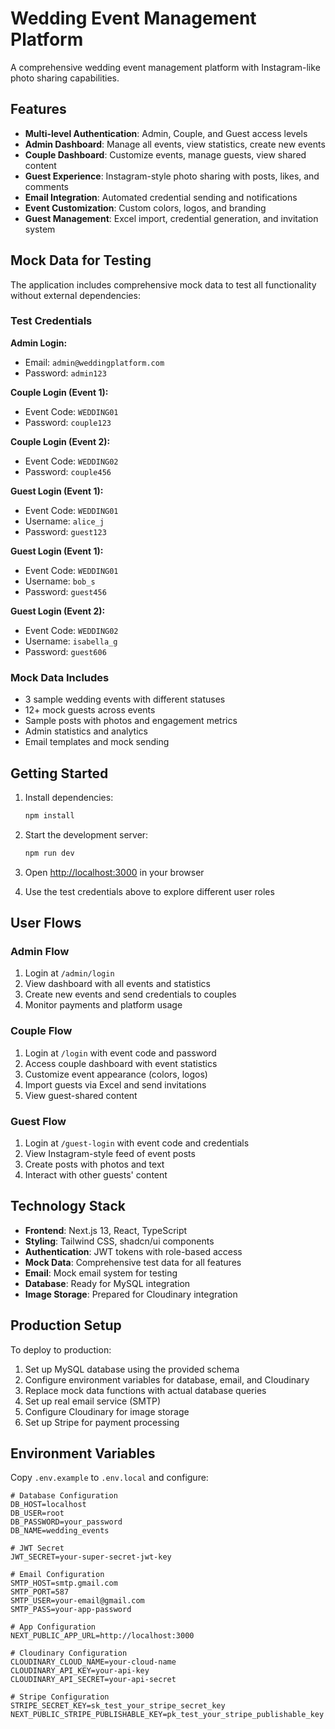 # Wedding Event Management Platform

A comprehensive wedding event management platform with Instagram-like photo sharing capabilities.

## Features

- **Multi-level Authentication**: Admin, Couple, and Guest access levels
- **Admin Dashboard**: Manage all events, view statistics, create new events
- **Couple Dashboard**: Customize events, manage guests, view shared content
- **Guest Experience**: Instagram-style photo sharing with posts, likes, and comments
- **Email Integration**: Automated credential sending and notifications
- **Event Customization**: Custom colors, logos, and branding
- **Guest Management**: Excel import, credential generation, and invitation system

## Mock Data for Testing

The application includes comprehensive mock data to test all functionality without external dependencies:

### Test Credentials

**Admin Login:**
- Email: `admin@weddingplatform.com`
- Password: `admin123`

**Couple Login (Event 1):**
- Event Code: `WEDDING01`
- Password: `couple123`

**Couple Login (Event 2):**
- Event Code: `WEDDING02`
- Password: `couple456`

**Guest Login (Event 1):**
- Event Code: `WEDDING01`
- Username: `alice_j`
- Password: `guest123`

**Guest Login (Event 1):**
- Event Code: `WEDDING01`
- Username: `bob_s`
- Password: `guest456`

**Guest Login (Event 2):**
- Event Code: `WEDDING02`
- Username: `isabella_g`
- Password: `guest606`

### Mock Data Includes

- 3 sample wedding events with different statuses
- 12+ mock guests across events
- Sample posts with photos and engagement metrics
- Admin statistics and analytics
- Email templates and mock sending

## Getting Started

1. Install dependencies:
   ```bash
   npm install
   ```

2. Start the development server:
   ```bash
   npm run dev
   ```

3. Open [http://localhost:3000](http://localhost:3000) in your browser

4. Use the test credentials above to explore different user roles

## User Flows

### Admin Flow
1. Login at `/admin/login`
2. View dashboard with all events and statistics
3. Create new events and send credentials to couples
4. Monitor payments and platform usage

### Couple Flow
1. Login at `/login` with event code and password
2. Access couple dashboard with event statistics
3. Customize event appearance (colors, logos)
4. Import guests via Excel and send invitations
5. View guest-shared content

### Guest Flow
1. Login at `/guest-login` with event code and credentials
2. View Instagram-style feed of event posts
3. Create posts with photos and text
4. Interact with other guests' content

## Technology Stack

- **Frontend**: Next.js 13, React, TypeScript
- **Styling**: Tailwind CSS, shadcn/ui components
- **Authentication**: JWT tokens with role-based access
- **Mock Data**: Comprehensive test data for all features
- **Email**: Mock email system for testing
- **Database**: Ready for MySQL integration
- **Image Storage**: Prepared for Cloudinary integration

## Production Setup

To deploy to production:

1. Set up MySQL database using the provided schema
2. Configure environment variables for database, email, and Cloudinary
3. Replace mock data functions with actual database queries
4. Set up real email service (SMTP)
5. Configure Cloudinary for image storage
6. Set up Stripe for payment processing

## Environment Variables

Copy `.env.example` to `.env.local` and configure:

```env
# Database Configuration
DB_HOST=localhost
DB_USER=root
DB_PASSWORD=your_password
DB_NAME=wedding_events

# JWT Secret
JWT_SECRET=your-super-secret-jwt-key

# Email Configuration
SMTP_HOST=smtp.gmail.com
SMTP_PORT=587
SMTP_USER=your-email@gmail.com
SMTP_PASS=your-app-password

# App Configuration
NEXT_PUBLIC_APP_URL=http://localhost:3000

# Cloudinary Configuration
CLOUDINARY_CLOUD_NAME=your-cloud-name
CLOUDINARY_API_KEY=your-api-key
CLOUDINARY_API_SECRET=your-api-secret

# Stripe Configuration
STRIPE_SECRET_KEY=sk_test_your_stripe_secret_key
NEXT_PUBLIC_STRIPE_PUBLISHABLE_KEY=pk_test_your_stripe_publishable_key
```